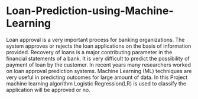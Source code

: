 # Loan-Prediction-using-Machine-Learning
Loan approval is a very important process for banking organizations. The system approves or rejects the loan applications on the basis of information provided. Recovery of loans is a major contributing parameter in the financial statements of a bank. It is very difficult to predict the possibility of payment of loan   by   the   customer.   In   recent   years   many   researchers   worked   on   loan   approval prediction   systems.  Machine Learning (ML) techniques are  very  useful  in  predicting  outcomes  for  large  amount  of  data.  In  this  Project machine  learning  algorithm Logistic  Regression(LR) is used to classify the application will be  approved or no.
